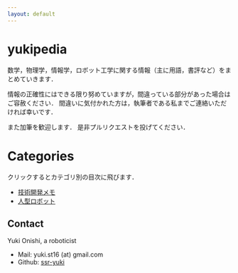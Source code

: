 ```yaml
---
layout: default
---
```


# yukipedia

数学，物理学，情報学，ロボット工学に関する情報（主に用語，書評など）をまとめていきます．

情報の正確性にはできる限り努めていますが，間違っている部分があった場合はご容赦ください．
間違いに気付かれた方は，執筆者である私までご連絡いただければ幸いです．

また加筆を歓迎します．
是非プルリクエストを投げてください．

# Categories

クリックするとカテゴリ別の目次に飛びます．

- [技術開発メモ](tech/index)
- [人型ロボット](humanoids/index)

## Contact

Yuki Onishi, a roboticist

- Mail: yuki.st16 (at) gmail.com
- Github: [ssr-yuki](https://github.com/ssr-yuki)
